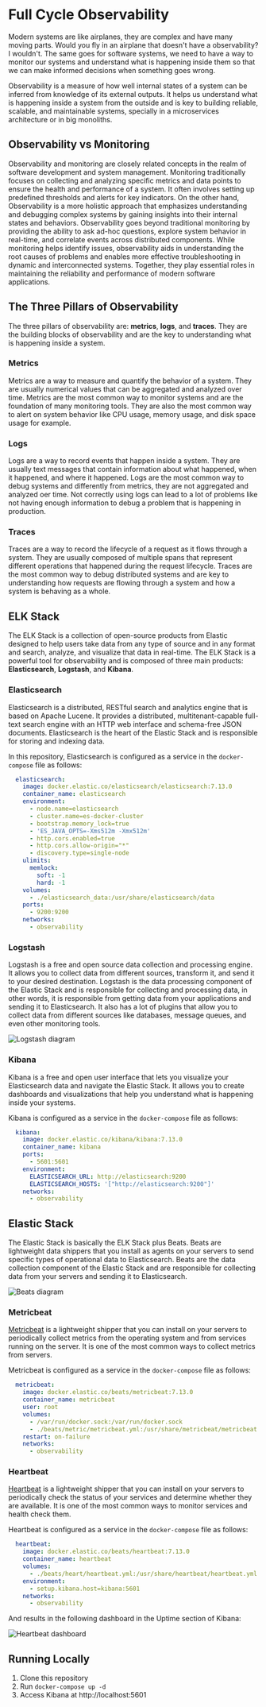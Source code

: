 # Full Cycle Observability

Modern systems are like airplanes, they are complex and have many moving parts. Would you fly in an airplane that doesn't have a observability? I wouldn't. The same goes for software systems, we need to have a way to monitor our systems and understand what is happening inside them so that we can make informed decisions when something goes wrong.

Observability is a measure of how well internal states of a system can be inferred from knowledge of its external outputs. It helps us understand what is happening inside a system from the outside and is key to building reliable, scalable, and maintainable systems, specially in a microservices architecture or in big monoliths.

## Observability vs Monitoring

Observability and monitoring are closely related concepts in the realm of software development and system management. Monitoring traditionally focuses on collecting and analyzing specific metrics and data points to ensure the health and performance of a system. It often involves setting up predefined thresholds and alerts for key indicators. On the other hand, Observability is a more holistic approach that emphasizes understanding and debugging complex systems by gaining insights into their internal states and behaviors. Observability goes beyond traditional monitoring by providing the ability to ask ad-hoc questions, explore system behavior in real-time, and correlate events across distributed components. While monitoring helps identify issues, observability aids in understanding the root causes of problems and enables more effective troubleshooting in dynamic and interconnected systems. Together, they play essential roles in maintaining the reliability and performance of modern software applications.

## The Three Pillars of Observability

The three pillars of observability are: **metrics**, **logs**, and **traces**. They are the building blocks of observability and are the key to understanding what is happening inside a system.

### Metrics

Metrics are a way to measure and quantify the behavior of a system. They are usually numerical values that can be aggregated and analyzed over time. Metrics are the most common way to monitor systems and are the foundation of many monitoring tools. They are also the most common way to alert on system behavior like CPU usage, memory usage, and disk space usage for example.

### Logs

Logs are a way to record events that happen inside a system. They are usually text messages that contain information about what happened, when it happened, and where it happened. Logs are the most common way to debug systems and differently from metrics, they are not aggregated and analyzed oer time. Not correctly using logs can lead to a lot of problems like not having enough information to debug a problem that is happening in production.

### Traces

Traces are a way to record the lifecycle of a request as it flows through a system. They are usually composed of multiple spans that represent different operations that happened during the request lifecycle. Traces are the most common way to debug distributed systems and are key to understanding how requests are flowing through a system and how a system is behaving as a whole.

## ELK Stack

The ELK Stack is a collection of open-source products from Elastic designed to help users take data from any type of source and in any format and search, analyze, and visualize that data in real-time. The ELK Stack is a powerful tool for observability and is composed of three main products: **Elasticsearch**, **Logstash**, and **Kibana**.

### Elasticsearch

Elasticsearch is a distributed, RESTful search and analytics engine that is based on Apache Lucene. It provides a distributed, multitenant-capable full-text search engine with an HTTP web interface and schema-free JSON documents. Elasticsearch is the heart of the Elastic Stack and is responsible for storing and indexing data.

In this repository, Elasticsearch is configured as a service in the `docker-compose` file as follows:

```yaml
  elasticsearch:
    image: docker.elastic.co/elasticsearch/elasticsearch:7.13.0
    container_name: elasticsearch
    environment:
      - node.name=elasticsearch
      - cluster.name=es-docker-cluster
      - bootstrap.memory_lock=true
      - 'ES_JAVA_OPTS=-Xms512m -Xmx512m'
      - http.cors.enabled=true
      - http.cors.allow-origin="*"
      - discovery.type=single-node
    ulimits:
      memlock:
        soft: -1
        hard: -1
    volumes:
      - ./elasticsearch_data:/usr/share/elasticsearch/data
    ports:
      - 9200:9200
    networks:
      - observability
```

### Logstash

Logstash is a free and open source data collection and processing engine. It allows you to collect data from different sources, transform it, and send it to your desired destination. Logstash is the data processing component of the Elastic Stack and is responsible for collecting and processing data, in other words, it is responsible from getting data from your applications and sending it to Elasticsearch. It also has a lot of plugins that allow you to collect data from different sources like databases, message queues, and even other monitoring tools.

![Logstash diagram](./docs/logstash.png)

### Kibana

Kibana is a free and open user interface that lets you visualize your Elasticsearch data and navigate the Elastic Stack. It allows you to create dashboards and visualizations that help you understand what is happening inside your systems.

Kibana is configured as a service in the `docker-compose` file as follows:

```yaml
  kibana:
    image: docker.elastic.co/kibana/kibana:7.13.0
    container_name: kibana
    ports:
      - 5601:5601
    environment:
      ELASTICSEARCH_URL: http://elasticsearch:9200
      ELASTICSEARCH_HOSTS: '["http://elasticsearch:9200"]'
    networks:
      - observability
```

## Elastic Stack

The Elastic Stack is basically the ELK Stack plus Beats. Beats are lightweight data shippers that you install as agents on your servers to send specific types of operational data to Elasticsearch. Beats are the data collection component of the Elastic Stack and are responsible for collecting data from your servers and sending it to Elasticsearch.

![Beats diagram](./docs/beats.png)

### Metricbeat

[Metricbeat](https://www.elastic.co/pt/beats/metricbeat) is a lightweight shipper that you can install on your servers to periodically collect metrics from the operating system and from services running on the server. It is one of the most common ways to collect metrics from servers.

Metricbeat is configured as a service in the `docker-compose` file as follows:

```yaml
  metricbeat:
    image: docker.elastic.co/beats/metricbeat:7.13.0
    container_name: metricbeat
    user: root
    volumes:
      - /var/run/docker.sock:/var/run/docker.sock
      - ./beats/metric/metricbeat.yml:/usr/share/metricbeat/metricbeat.yml
    restart: on-failure
    networks:
      - observability
```

### Heartbeat

[Heartbeat](https://www.elastic.co/pt/beats/heartbeat) is a lightweight shipper that you can install on your servers to periodically check the status of your services and determine whether they are available. It is one of the most common ways to monitor services and health check them.

Heartbeat is configured as a service in the `docker-compose` file as follows:

```yaml
  heartbeat:
    image: docker.elastic.co/beats/heartbeat:7.13.0
    container_name: heartbeat
    volumes:
      - ./beats/heart/heartbeat.yml:/usr/share/heartbeat/heartbeat.yml
    environment:
      - setup.kibana.host=kibana:5601
    networks:
      - observability
```

And results in the following dashboard in the Uptime section of Kibana:

![Heartbeat dashboard](./docs/heartbeat.png)

## Running Locally

1. Clone this repository
2. Run `docker-compose up -d`
3. Access Kibana at http://localhost:5601